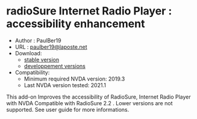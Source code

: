 # radioSure Internet Radio Player : accessibility enhancement #

* Author : PaulBer19
* URL : paulber19@laposte.net
* Download:
	* [stable version][1]
	* [developpement versions][2]
* Compatibility:
	* Minimum required NVDA version: 2019.3
	* Last NVDA version tested: 2021.1

This add-on Improves the accessibility of RadioSure, Internet Radio Player with NVDA
Compatible with RadioSure 2.2 . Lower versions are not supported.
See user guide for more informations.


[1]: https://github.com/paulber007/AllMyNVDAAddons/raw/master/radioSureAccessEnhancement/radioSureAccessEnhancement-2.3.1.nvda-addon
[2]: https://github.com/paulber007/AllMyNVDAAddons/tree/master/radioSureAccessEnhancement/dev

